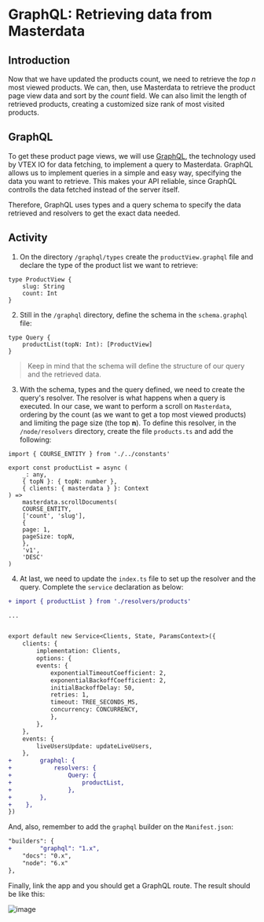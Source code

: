 # GraphQL: Retrieving data from Masterdata

## Introduction

Now that we have updated the products count, we need to retrieve the _top n_ most viewed products. We can, then, use Masterdata to retrieve the product page view data and sort by the _count_ field. We can also limit the length of retrieved products, creating a customized size rank of most visited products.

## GraphQL

To get these product page views, we will use [GraphQL](https://graphql.org/), the technology used by VTEX IO for data fetching, to implement a query to Masterdata. GraphQL allows us to implement queries in a simple and easy way, specifying the data you want to retrieve. This makes your API reliable, since GraphQL controlls the data fetched instead of the server itself.

Therefore, GraphQL uses types and a query schema to specify the data retrieved and resolvers to get the exact data needed.

## Activity

1. On the directory `/graphql/types` create the `productView.graphql` file and declare the type of the product list we want to retrieve:

```
type ProductView {
    slug: String
    count: Int
}
```

2. Still in the `/graphql` directory, define the schema in the `schema.graphql` file:

```
type Query {
    productList(topN: Int): [ProductView]
}
```

> Keep in mind that the schema will define the structure of our query and the retrieved data.

3. With the schema, types and the query defined, we need to create the query's resolver. The resolver is what happens when a query is executed. In our case, we want to perform a scroll on `Masterdata`, ordering by the count (as we want to get a top most viewed products) and limiting the page size (the top **n**). To define this resolver, in the `/node/resolvers` directory, create the file `products.ts` and add the following:

```
import { COURSE_ENTITY } from './../constants'

export const productList = async (
    _: any,
    { topN }: { topN: number },
    { clients: { masterdata } }: Context
) =>
    masterdata.scrollDocuments(
    COURSE_ENTITY,
    ['count', 'slug'],
    {
    page: 1,
    pageSize: topN,
    },
    'v1',
    'DESC'
)
```

4. At last, we need to update the `index.ts` file to set up the resolver and the query. Complete the `service` declaration as below:

```diff
+ import { productList } from './resolvers/products'

...


export default new Service<Clients, State, ParamsContext>({
    clients: {
        implementation: Clients,
        options: {
        events: {
            exponentialTimeoutCoefficient: 2,
            exponentialBackoffCoefficient: 2,
            initialBackoffDelay: 50,
            retries: 1,
            timeout: TREE_SECONDS_MS,
            concurrency: CONCURRENCY,
            },
        },
    },
    events: {
        liveUsersUpdate: updateLiveUsers,
    },
+        graphql: {
+            resolvers: {
+                Query: {
+                    productList,
+                },
+        },
+    },
})
```

And, also, remember to add the `graphql` builder on the `Manifest.json`:

```diff
"builders": {
+        "graphql": "1.x",
    "docs": "0.x",
    "node": "6.x"
},
```

Finally, link the app and you should get a GraphQL route. The result should be like this:

![image](https://user-images.githubusercontent.com/43679629/82947940-3c4faa80-9f77-11ea-8bfa-138d11cdec1f.png)
